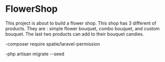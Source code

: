 # FlowerShop
This project is about to build  a flower shop. This shop has 3 different of products. They are : simple flower bouquet, combo bouquet, and custom bouquet. The last two products can add to their bouquet candies.

-composer require spatie/laravel-permission

-php artisan migrate --seed

